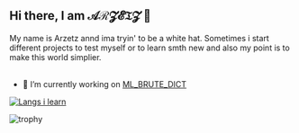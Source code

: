 
## Hi there, I am 𝒜ℛ𝓩𝓔𝔗𝓩 👋
My name is Arzetz annd ima tryin' to be a white hat. Sometimes i start different projects to test myself or to learn smth new and also my point is to make this world simplier. <br><br>
- 🔭 I’m currently working on [ML_BRUTE_DICT](https://github.com/arzetz/VKSimpleParser/)


[![Langs i learn](https://github-readme-stats.vercel.app/api/top-langs/?username=arzetz&layout=compact&theme=onedark)](https://github.com/anuraghazra/github-readme-stats)

![trophy](https://github-profile-trophy.vercel.app/?username=arzetz&theme=onestar&title=-Issues,-Followers,-Reviews)

<!--
**arzetz/arzetz** is a ✨ _special_ ✨ repository because its `README.md` (this file) appears on your GitHub profile.

Here are some ideas to get you started:

- 🔭 I’m currently working on ...
- 🌱 I’m currently learning ...
- 👯 I’m looking to collaborate on ...
- 🤔 I’m looking for help with ...
- 💬 Ask me about ...
- 📫 How to reach me: ...
- ⚡ Fun fact: ...
-->
